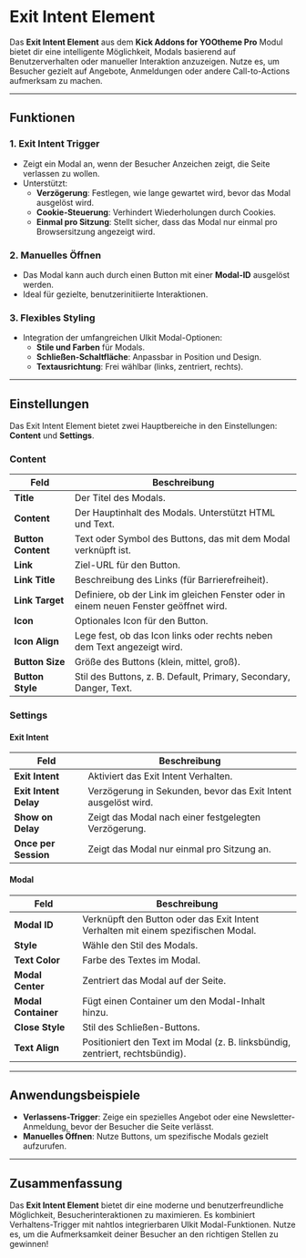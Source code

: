 # Exit Intent Element

Das **Exit Intent Element** aus dem **Kick Addons for YOOtheme Pro** Modul bietet dir eine intelligente Möglichkeit, Modals basierend auf Benutzerverhalten oder manueller Interaktion anzuzeigen. Nutze es, um Besucher gezielt auf Angebote, Anmeldungen oder andere Call-to-Actions aufmerksam zu machen.

---

## **Funktionen**

### **1. Exit Intent Trigger**
- Zeigt ein Modal an, wenn der Besucher Anzeichen zeigt, die Seite verlassen zu wollen.
- Unterstützt:
    - **Verzögerung**: Festlegen, wie lange gewartet wird, bevor das Modal ausgelöst wird.
    - **Cookie-Steuerung**: Verhindert Wiederholungen durch Cookies.
    - **Einmal pro Sitzung**: Stellt sicher, dass das Modal nur einmal pro Browsersitzung angezeigt wird.

### **2. Manuelles Öffnen**
- Das Modal kann auch durch einen Button mit einer **Modal-ID** ausgelöst werden.
- Ideal für gezielte, benutzerinitiierte Interaktionen.

### **3. Flexibles Styling**
- Integration der umfangreichen UIkit Modal-Optionen:
    - **Stile und Farben** für Modals.
    - **Schließen-Schaltfläche**: Anpassbar in Position und Design.
    - **Textausrichtung**: Frei wählbar (links, zentriert, rechts).

---

## **Einstellungen**

Das Exit Intent Element bietet zwei Hauptbereiche in den Einstellungen: **Content** und **Settings**.

### **Content**
| **Feld**           | **Beschreibung**                                                                      |
|---------------------|--------------------------------------------------------------------------------------|
| **Title**           | Der Titel des Modals.                                                               |
| **Content**         | Der Hauptinhalt des Modals. Unterstützt HTML und Text.                              |
| **Button Content**  | Text oder Symbol des Buttons, das mit dem Modal verknüpft ist.                      |
| **Link**            | Ziel-URL für den Button.                                                            |
| **Link Title**      | Beschreibung des Links (für Barrierefreiheit).                                       |
| **Link Target**     | Definiere, ob der Link im gleichen Fenster oder in einem neuen Fenster geöffnet wird.|
| **Icon**            | Optionales Icon für den Button.                                                     |
| **Icon Align**      | Lege fest, ob das Icon links oder rechts neben dem Text angezeigt wird.             |
| **Button Size**     | Größe des Buttons (klein, mittel, groß).                                            |
| **Button Style**    | Stil des Buttons, z. B. Default, Primary, Secondary, Danger, Text.                  |

### **Settings**

#### **Exit Intent**
| **Feld**                 | **Beschreibung**                                                                 |
|--------------------------|----------------------------------------------------------------------------------|
| **Exit Intent**          | Aktiviert das Exit Intent Verhalten.                                            |
| **Exit Intent Delay**    | Verzögerung in Sekunden, bevor das Exit Intent ausgelöst wird.                   |
| **Show on Delay**        | Zeigt das Modal nach einer festgelegten Verzögerung.                             |
| **Once per Session**     | Zeigt das Modal nur einmal pro Sitzung an.                                       |

#### **Modal**
| **Feld**                 | **Beschreibung**                                                                 |
|--------------------------|----------------------------------------------------------------------------------|
| **Modal ID**             | Verknüpft den Button oder das Exit Intent Verhalten mit einem spezifischen Modal.|
| **Style**                | Wähle den Stil des Modals.                                                      |
| **Text Color**           | Farbe des Textes im Modal.                                                      |
| **Modal Center**         | Zentriert das Modal auf der Seite.                                              |
| **Modal Container**      | Fügt einen Container um den Modal-Inhalt hinzu.                                 |
| **Close Style**          | Stil des Schließen-Buttons.                                                     |
| **Text Align**           | Positioniert den Text im Modal (z. B. linksbündig, zentriert, rechtsbündig).     |

---

## **Anwendungsbeispiele**

- **Verlassens-Trigger**: Zeige ein spezielles Angebot oder eine Newsletter-Anmeldung, bevor der Besucher die Seite verlässt.
- **Manuelles Öffnen**: Nutze Buttons, um spezifische Modals gezielt aufzurufen.

---

## **Zusammenfassung**

Das **Exit Intent Element** bietet dir eine moderne und benutzerfreundliche Möglichkeit, Besucherinteraktionen zu maximieren. Es kombiniert Verhaltens-Trigger mit nahtlos integrierbaren UIkit Modal-Funktionen. Nutze es, um die Aufmerksamkeit deiner Besucher an den richtigen Stellen zu gewinnen!
